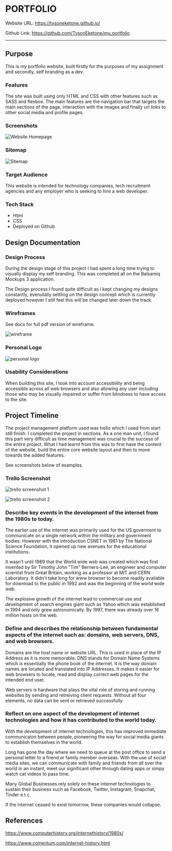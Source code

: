 # PORTFOLIO

Website URL: https://tysoneketone.github.io/

Github Link: https://github.com/TysonEketone/my_portfolio

---
## Purpose
This is my portfolio website, built firstly for the purposes of my assignment and secondly, self branding as a dev. 

### Features
The site was built using only HTML and CSS with other features such as SASS and flexbox. The main features are the navigation bar that targets the main sections of the page, interaction with the images and finally url links to other social media and profile pages.

### Screenshots

![Website Homepage](/docs/images/home_page.png)

### Sitemap 
![Sitemap](/docs/images/sitemap.png)

### Target Audience
This website is intended for technology companies, tech recruitment agencies and any employer who is seeking to hire a web developer. 

### Tech Stack
* Html
* CSS
* Deployed on Github

## Design Documentation
### Design Process
During the design stage of this project I had spent a long time trying to visually display my self branding. This was completed all on the Balsamiq Mockups 3 application. 

The Design process I found quite difficult as I kept changing my designs constantly, evenutally settling on the design concept which is currently deployed however I still feel this will be changed later down the track.

### Wireframes
See docs for full pdf version of wireframe.

![wireframe](/docs/wireframe-image.png)

### Personal Logo
![personal logo](/docs/images/black-logo.png) 

### Usability Considerations
When building this site, I took into account accessibility and being accessible across all web browsers and also allowing any user including those who may be visually impaired or suffer from blindness to have access to the site. 


## Project Timeline
The project management platform used was trello which I used from start still finish. I completed the project in sections. As a one man unit, I found this part very difficult as time management was crucial to the success of the entire project. What I had learnt from this was to first have the content of the website, build the entire core website layout and then to move towards the added features.

See screenshots below of examples. 

### Trello Screenshot
![trello screenshot 1](/docs/images/trello_screen_shot.png)

![trello screenshot 2](/docs/images/trello_screen_shot_2.png)

### Describe key events in the development of the internet from the 1980s to today.
The earlier use of the internet was primarily used for the US goverment to communicate on a single network within the military and government bodies. However with the introduction CSNET in 1981 by The National Science Foundation, it opened up new avenues for the educational institutions.

It wasn't until 1989 that the World wide web was created which was first invented by Sir Timothy John "Tim" Berners-Lee, an engineer and computer scientist from Great Britain, working as a professor at MIT and CERN Laboratory. It didn't take long for www browser to become readily available for download to the public in 1992 and was the beginning of the world wide web.

The explosive growth of the internet lead to commercial use and development of search engines giant such as Yahoo which was established in 1994 and only grew astronomically. By 1997, there was already over 16 million hosts on the web.

### Define and describes the relationship between fundamental aspects of the internet such as: domains, web servers, DNS, and web browsers.

Domains are the host name or website URL. This is used in place of the IP Address as it is more memorable. DNS stands for Domain Name Systems which is essentially the phone book of the internet. It is the way domain names are located and translated into IP Addresses. It makes it easier for web browsers to locate, read and display correct web pages for the intended end user. 

Web servers is hardware that plays the vital role of storing and running websites by sending and retreiving client requests. Without all four elements, no data can be sent or retrieved successfully. 


### Reflect on one aspect of the development of internet technologies and how it has contributed to the world today.
With the development of internet technologies, this has improved immediate communicaion between people, pioneering the way for social media giants to establish themselves in the world. 

Long has gone the day where we need to queue at the post office to send a personal letter to a friend or family member overseas. With the use of social media sites, we can communicate with family and friends from all over the world in an instant, meet our significant other through dating apps or simpy watch cat videos to pass time.

Many Global Businesses rely solely on these internet technologies to sustain their business such as Facebook, Twitter, Instagram, Snapchat, Tinder e.t.c.

If the internet ceased to exist tomorrow, these companies would collapse. 

## References
https://www.computerhistory.org/internethistory/1980s/

https://www.comentum.com/internet-history.html